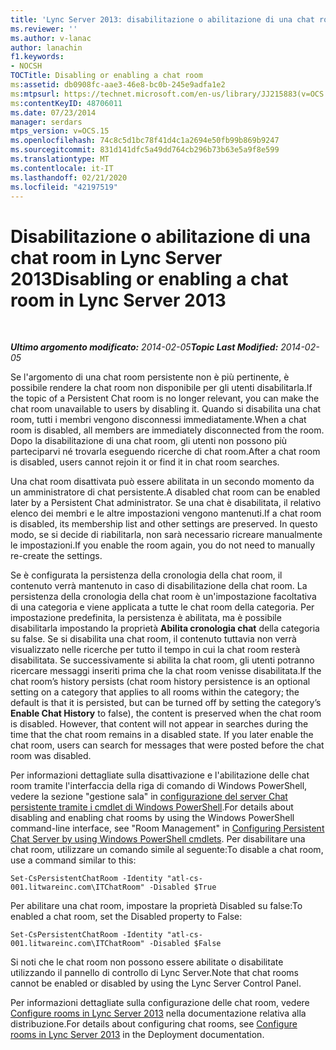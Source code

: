 ```yaml
---
title: 'Lync Server 2013: disabilitazione o abilitazione di una chat room'
ms.reviewer: ''
ms.author: v-lanac
author: lanachin
f1.keywords:
- NOCSH
TOCTitle: Disabling or enabling a chat room
ms:assetid: db0908fc-aae3-46e8-bc0b-245e9adfa1e2
ms:mtpsurl: https://technet.microsoft.com/en-us/library/JJ215883(v=OCS.15)
ms:contentKeyID: 48706011
ms.date: 07/23/2014
manager: serdars
mtps_version: v=OCS.15
ms.openlocfilehash: 74c8c5d1bc78f41d4c1a2694e50fb99b869b9247
ms.sourcegitcommit: 831d141dfc5a49dd764cb296b73b63e5a9f8e599
ms.translationtype: MT
ms.contentlocale: it-IT
ms.lasthandoff: 02/21/2020
ms.locfileid: "42197519"
---
```

<div data-xmlns="http://www.w3.org/1999/xhtml">

<div class="topic" data-xmlns="http://www.w3.org/1999/xhtml" data-msxsl="urn:schemas-microsoft-com:xslt" data-cs="https://msdn.microsoft.com/">

<div data-asp="https://msdn2.microsoft.com/asp">

# <a name="disabling-or-enabling-a-chat-room-in-lync-server-2013"></a><span data-ttu-id="37437-102">Disabilitazione o abilitazione di una chat room in Lync Server 2013</span><span class="sxs-lookup"><span data-stu-id="37437-102">Disabling or enabling a chat room in Lync Server 2013</span></span>

</div>

<div id="mainSection">

<div id="mainBody">

<span> </span>

<span data-ttu-id="37437-103">_**Ultimo argomento modificato:** 2014-02-05_</span><span class="sxs-lookup"><span data-stu-id="37437-103">_**Topic Last Modified:** 2014-02-05_</span></span>

<span data-ttu-id="37437-104">Se l'argomento di una chat room persistente non è più pertinente, è possibile rendere la chat room non disponibile per gli utenti disabilitarla.</span><span class="sxs-lookup"><span data-stu-id="37437-104">If the topic of a Persistent Chat room is no longer relevant, you can make the chat room unavailable to users by disabling it.</span></span> <span data-ttu-id="37437-105">Quando si disabilita una chat room, tutti i membri vengono disconnessi immediatamente.</span><span class="sxs-lookup"><span data-stu-id="37437-105">When a chat room is disabled, all members are immediately disconnected from the room.</span></span> <span data-ttu-id="37437-106">Dopo la disabilitazione di una chat room, gli utenti non possono più parteciparvi né trovarla eseguendo ricerche di chat room.</span><span class="sxs-lookup"><span data-stu-id="37437-106">After a chat room is disabled, users cannot rejoin it or find it in chat room searches.</span></span>

<span data-ttu-id="37437-107">Una chat room disattivata può essere abilitata in un secondo momento da un amministratore di chat persistente.</span><span class="sxs-lookup"><span data-stu-id="37437-107">A disabled chat room can be enabled later by a Persistent Chat administrator.</span></span> <span data-ttu-id="37437-108">Se una chat è disabilitata, il relativo elenco dei membri e le altre impostazioni vengono mantenuti.</span><span class="sxs-lookup"><span data-stu-id="37437-108">If a chat room is disabled, its membership list and other settings are preserved.</span></span> <span data-ttu-id="37437-109">In questo modo, se si decide di riabilitarla, non sarà necessario ricreare manualmente le impostazioni.</span><span class="sxs-lookup"><span data-stu-id="37437-109">If you enable the room again, you do not need to manually re-create the settings.</span></span>

<span data-ttu-id="37437-p103">Se è configurata la persistenza della cronologia della chat room, il contenuto verrà mantenuto in caso di disabilitazione della chat room. La persistenza della cronologia della chat room è un'impostazione facoltativa di una categoria e viene applicata a tutte le chat room della categoria. Per impostazione predefinita, la persistenza è abilitata, ma è possibile disabilitarla impostando la proprietà **Abilita cronologia chat** della categoria su false. Se si disabilita una chat room, il contenuto tuttavia non verrà visualizzato nelle ricerche per tutto il tempo in cui la chat room resterà disabilitata. Se successivamente si abilita la chat room, gli utenti potranno ricercare messaggi inseriti prima che la chat room venisse disabilitata.</span><span class="sxs-lookup"><span data-stu-id="37437-p103">If the chat room’s history persists (chat room history persistence is an optional setting on a category that applies to all rooms within the category; the default is that it is persisted, but can be turned off by setting the category’s **Enable Chat History** to false), the content is preserved when the chat room is disabled. However, that content will not appear in searches during the time that the chat room remains in a disabled state. If you later enable the chat room, users can search for messages that were posted before the chat room was disabled.</span></span>

<span data-ttu-id="37437-113">Per informazioni dettagliate sulla disattivazione e l'abilitazione delle chat room tramite l'interfaccia della riga di comando di Windows PowerShell, vedere la sezione "gestione sala" in [configurazione del server Chat persistente tramite i cmdlet di Windows PowerShell](configuring-persistent-chat-server-by-using-windows-powershell-cmdlets.md).</span><span class="sxs-lookup"><span data-stu-id="37437-113">For details about disabling and enabling chat rooms by using the Windows PowerShell command-line interface, see "Room Management" in [Configuring Persistent Chat Server by using Windows PowerShell cmdlets](configuring-persistent-chat-server-by-using-windows-powershell-cmdlets.md).</span></span> <span data-ttu-id="37437-114">Per disabilitare una chat room, utilizzare un comando simile al seguente:</span><span class="sxs-lookup"><span data-stu-id="37437-114">To disable a chat room, use a command similar to this:</span></span>

    Set-CsPersistentChatRoom -Identity "atl-cs-001.litwareinc.com\ITChatRoom" -Disabled $True

<span data-ttu-id="37437-115">Per abilitare una chat room, impostare la proprietà Disabled su false:</span><span class="sxs-lookup"><span data-stu-id="37437-115">To enabled a chat room, set the Disabled property to False:</span></span>

    Set-CsPersistentChatRoom -Identity "atl-cs-001.litwareinc.com\ITChatRoom" -Disabled $False

<span data-ttu-id="37437-116">Si noti che le chat room non possono essere abilitate o disabilitate utilizzando il pannello di controllo di Lync Server.</span><span class="sxs-lookup"><span data-stu-id="37437-116">Note that chat rooms cannot be enabled or disabled by using the Lync Server Control Panel.</span></span>

<span data-ttu-id="37437-117">Per informazioni dettagliate sulla configurazione delle chat room, vedere [Configure rooms in Lync Server 2013](lync-server-2013-configure-rooms.md) nella documentazione relativa alla distribuzione.</span><span class="sxs-lookup"><span data-stu-id="37437-117">For details about configuring chat rooms, see [Configure rooms in Lync Server 2013](lync-server-2013-configure-rooms.md) in the Deployment documentation.</span></span>

</div>

<span> </span>

</div>

</div>

</div>

